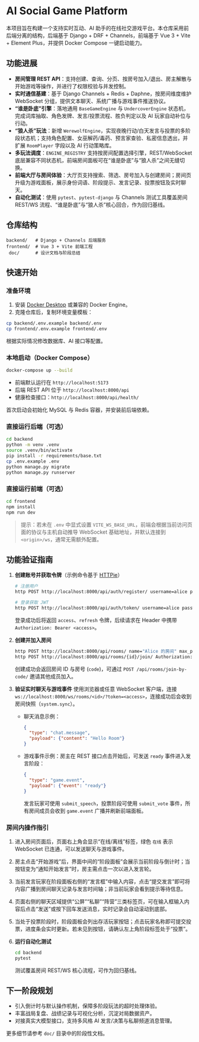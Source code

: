 # AI Social Game Platform

本项目旨在构建一个支持实时互动、AI 助手的在线社交游戏平台。本仓库采用前后端分离的结构，后端基于 Django + DRF + Channels，前端基于 Vue 3 + Vite + Element Plus，并提供 Docker Compose 一键启动能力。

## 功能进展

- **房间管理 REST API**：支持创建、查询、分页、按房号加入/退出、房主解散与开始游戏等操作，并进行了权限校验与并发控制。
- **实时通信基建**：基于 Django Channels + Redis + Daphne，按房间维度维护 WebSocket 分组，提供文本聊天、系统广播与游戏事件推送协议。
- **“谁是卧底”引擎**：落地通用 `BaseGameEngine` 与 `UndercoverEngine` 状态机，完成词库抽取、角色发牌、发言/投票流程、胜负判定以及 AI 玩家自动补位与行动。
- **“狼人杀”玩法**：新增 `WerewolfEngine`，实现夜晚行动/白天发言与投票的多阶段状态机；支持角色配置、女巫解药/毒药、预言家查验、私密信息透出，并扩展 `RoomPlayer` 字段以及 AI 行动策略库。
- **多玩法调度**：`ENGINE_REGISTRY` 支持按房间配置选择引擎，REST/WebSocket 底层兼容不同状态机，前端房间面板可在“谁是卧底”与“狼人杀”之间无缝切换。
- **前端大厅与房间体验**：大厅页支持搜索、筛选、房号加入与创建房间；房间页升级为游戏面板，展示身份词语、阶段提示、发言记录、投票按钮及实时聊天。
- **自动化测试**：使用 `pytest`、`pytest-django` 与 Channels 测试工具覆盖房间 REST/WS 流程、“谁是卧底”与“狼人杀”核心回合，作为回归基线。

## 仓库结构

```text
backend/   # Django + Channels 后端服务
frontend/  # Vue 3 + Vite 前端工程
 doc/      # 设计文档与阶段总结
```

## 快速开始

### 准备环境

1. 安装 [Docker Desktop](https://www.docker.com/) 或兼容的 Docker Engine。
2. 克隆仓库后，复制环境变量模板：

```bash
cp backend/.env.example backend/.env
cp frontend/.env.example frontend/.env
```

根据实际情况修改数据库、AI 接口等配置。

### 本地启动（Docker Compose）

```bash
docker-compose up --build
```

- 前端默认运行在 `http://localhost:5173`
- 后端 REST API 位于 `http://localhost:8000/api`
- 健康检查接口：`http://localhost:8000/api/health/`

首次启动会初始化 MySQL 与 Redis 容器，并安装前后端依赖。

### 直接运行后端（可选）

```bash
cd backend
python -m venv .venv
source .venv/bin/activate
pip install -r requirements/base.txt
cp .env.example .env
python manage.py migrate
python manage.py runserver
```

### 直接运行前端（可选）

```bash
cd frontend
npm install
npm run dev
```

> 提示：若未在 `.env` 中显式设置 `VITE_WS_BASE_URL`，前端会根据当前访问页面的协议与主机自动推导 WebSocket 基础地址，并默认连接到
> `<origin>/ws`，通常无需额外配置。

## 功能验证指南

1. **创建账号并获取令牌**（示例命令基于 [HTTPie](https://httpie.io/)）
   ```bash
   # 注册用户
   http POST http://localhost:8000/api/auth/register/ username=alice password=Passw0rd! display_name=Alice

   # 登录获取 JWT
   http POST http://localhost:8000/api/auth/token/ username=alice password=Passw0rd!
   ```
   登录成功后将返回 `access`、`refresh` 令牌，后续请求在 Header 中携带 `Authorization: Bearer <access>`。

2. **创建并加入房间**
   ```bash
   http POST http://localhost:8000/api/rooms/ name="Alice 的房间" max_players:=6 Authorization:"Bearer <access>"
   http POST http://localhost:8000/api/rooms/{id}/join/ Authorization:"Bearer <access>"
   ```
   创建成功会返回房间 ID 与房号 (`code`)，可通过 `POST /api/rooms/join-by-code/` 邀请其他成员加入。

3. **验证实时聊天与游戏事件**
   使用浏览器或任意 WebSocket 客户端，连接 `ws://localhost:8000/ws/rooms/<id>/?token=<access>`，连接成功后会收到房间快照（`system.sync`）。
   - 聊天消息示例：
     ```json
     {
       "type": "chat.message",
       "payload": {"content": "Hello Room"}
     }
     ```
   - 游戏事件示例：房主在 REST 接口点击开始后，可发送 `ready` 事件进入发言阶段：
     ```json
     {
       "type": "game.event",
       "payload": {"event": "ready"}
     }
     ```
     发言玩家可使用 `submit_speech`，投票阶段可使用 `submit_vote` 事件，所有房间成员会收到 `game.event` 广播并刷新前端面板。

### 房间内操作指引

1. 进入房间页面后，页面右上角会显示“在线/离线”标签，绿色 `在线` 表示 WebSocket 已连通，可以发送聊天与游戏事件。
2. 房主点击“开始游戏”后，界面中间的“阶段面板”会展示当前阶段与倒计时；当按钮变为“通知开始发言”时，房主需点击一次以进入发言轮。
3. 当前发言玩家在阶段面板右侧的“发言框”中输入内容，点击“提交发言”即可将内容广播到房间聊天记录与发言时间轴；非当前玩家会看到提示等待信息。
4. 页面右侧的聊天区域提供“公屏”“私聊”“阵营”三类标签页，可在输入框输入内容后点击“发送”或按下回车发送消息，实时记录会自动滚动到底部。
5. 当处于投票阶段时，阶段面板会列出存活玩家按钮；点击玩家名称即可提交投票，进度条会实时更新。若未见到按钮，请确认左上角阶段标签处于“投票”。

4. **运行自动化测试**
   ```bash
   cd backend
   pytest
   ```
   测试覆盖房间 REST/WS 核心流程，可作为回归基线。

## 下一阶段规划

- 引入倒计时与默认操作机制，保障多阶段玩法的超时处理体验。
- 丰富战局复盘、战绩记录与可视化分析，沉淀对局数据资产。
- 对接真实大模型接口，支持多风格 AI 发言/决策与私聊频道消息管理。

更多细节请参考 `doc/` 目录中的阶段性文档。
